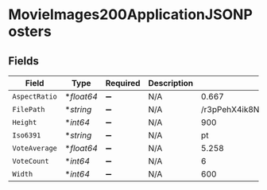 # MovieImages200ApplicationJSONPosters


## Fields

| Field                            | Type                             | Required                         | Description                      | Example                          |
| -------------------------------- | -------------------------------- | -------------------------------- | -------------------------------- | -------------------------------- |
| `AspectRatio`                    | **float64*                       | :heavy_minus_sign:               | N/A                              | 0.667                            |
| `FilePath`                       | **string*                        | :heavy_minus_sign:               | N/A                              | /r3pPehX4ik8NLYPpbDRAh0YRtMb.jpg |
| `Height`                         | **int64*                         | :heavy_minus_sign:               | N/A                              | 900                              |
| `Iso6391`                        | **string*                        | :heavy_minus_sign:               | N/A                              | pt                               |
| `VoteAverage`                    | **float64*                       | :heavy_minus_sign:               | N/A                              | 5.258                            |
| `VoteCount`                      | **int64*                         | :heavy_minus_sign:               | N/A                              | 6                                |
| `Width`                          | **int64*                         | :heavy_minus_sign:               | N/A                              | 600                              |